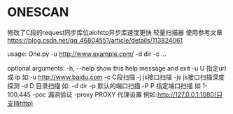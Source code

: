 # ONESCAN
修改了C段的request同步库位aiohttp异步库速度更快
轻量扫描器
使用参考文章
https://blog.csdn.net/qq_46804551/article/details/113824061


usage: One.py -u http://www.example.com/ -d dir -c ...

optional arguments:
  -h, --help    show this help message and exit
  -u U          指定url 或 ip 如:-u http://www.baidu.com
  -c            C段扫描
  -j            js接口扫描
  -js           js接口扫描深度探测
  -d D          目录扫描 如: -d dir
  -p            默认的端口扫描
  -P P          指定端口扫描 如 1-100,445
  -poc          漏洞验证
  -proxy PROXY  代理设置 例如:http://127.0.0.1:1080(只支持http)
